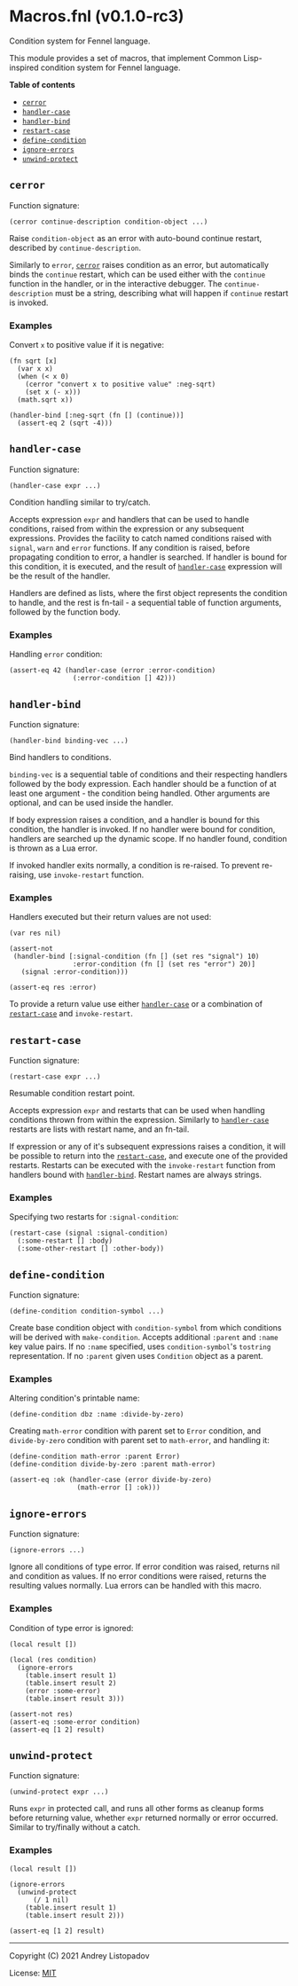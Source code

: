 # Macros.fnl (v0.1.0-rc3)
Condition system for Fennel language.

This module provides a set of macros, that implement Common
Lisp-inspired condition system for Fennel language.

**Table of contents**

- [`cerror`](#cerror)
- [`handler-case`](#handler-case)
- [`handler-bind`](#handler-bind)
- [`restart-case`](#restart-case)
- [`define-condition`](#define-condition)
- [`ignore-errors`](#ignore-errors)
- [`unwind-protect`](#unwind-protect)

## `cerror`
Function signature:

```
(cerror continue-description condition-object ...)
```

Raise `condition-object` as an error with auto-bound continue restart, described by `continue-description`.

Similarly to `error`, [`cerror`](#cerror) raises condition as an error, but
automatically binds the `continue` restart, which can be used either
with the `continue` function in the handler, or in the interactive
debugger.  The `continue-description` must be a string, describing
what will happen if `continue` restart is invoked.

### Examples

Convert `x` to positive value if it is negative:

``` fennel
(fn sqrt [x]
  (var x x)
  (when (< x 0)
    (cerror "convert x to positive value" :neg-sqrt)
    (set x (- x)))
  (math.sqrt x))

(handler-bind [:neg-sqrt (fn [] (continue))]
  (assert-eq 2 (sqrt -4)))
```

## `handler-case`
Function signature:

```
(handler-case expr ...)
```

Condition handling similar to try/catch.

Accepts expression `expr` and handlers that can be used to handle
conditions, raised from within the expression or any subsequent
expressions.  Provides the facility to catch named conditions raised
with `signal`, `warn` and `error` functions.  If any condition is
raised, before propagating condition to error, a handler is searched.
If handler is bound for this condition, it is executed, and the result
of [`handler-case`](#handler-case) expression will be the result of the handler.

Handlers are defined as lists, where the first object represents the
condition to handle, and the rest is fn-tail - a sequential table of
function arguments, followed by the function body.

### Examples

Handling `error` condition:

``` fennel
(assert-eq 42 (handler-case (error :error-condition)
                (:error-condition [] 42)))
```

## `handler-bind`
Function signature:

```
(handler-bind binding-vec ...)
```

Bind handlers to conditions.

`binding-vec` is a sequential table of conditions and their respecting
handlers followed by the body expression.  Each handler should be a
function of at least one argument - the condition being handled.
Other arguments are optional, and can be used inside the handler.

If body expression raises a condition, and a handler is bound for this
condition, the handler is invoked.  If no handler were bound for
condition, handlers are searched up the dynamic scope. If no handler
found, condition is thrown as a Lua error.

If invoked handler exits normally, a condition is re-raised.  To
prevent re-raising, use `invoke-restart` function.

### Examples

Handlers executed but their return values are not used:

``` fennel
(var res nil)

(assert-not
 (handler-bind [:signal-condition (fn [] (set res "signal") 10)
                :error-condition (fn [] (set res "error") 20)]
   (signal :error-condition)))

(assert-eq res :error)
```

To provide a return value use either [`handler-case`](#handler-case) or a combination
of [`restart-case`](#restart-case) and `invoke-restart`.

## `restart-case`
Function signature:

```
(restart-case expr ...)
```

Resumable condition restart point.

Accepts expression `expr` and restarts that can be used when handling
conditions thrown from within the expression.  Similarly to
[`handler-case`](#handler-case) restarts are lists with restart name, and an fn-tail.

If expression or any of it's subsequent expressions raises a
condition, it will be possible to return into the [`restart-case`](#restart-case), and
execute one of the provided restarts.  Restarts can be executed with
the `invoke-restart` function from handlers bound with [`handler-bind`](#handler-bind).
Restart names are always strings.

### Examples

Specifying two restarts for `:signal-condition`:

``` fennel
(restart-case (signal :signal-condition)
  (:some-restart [] :body)
  (:some-other-restart [] :other-body))
```

## `define-condition`
Function signature:

```
(define-condition condition-symbol ...)
```

Create base condition object with `condition-symbol` from which
conditions will be derived with `make-condition`.  Accepts additional
`:parent` and `:name` key value pairs.  If no `:name` specified, uses
`condition-symbol`'s `tostring` representation.  If no `:parent` given
uses `Condition` object as a parent.

### Examples

Altering condition's printable name:

``` fennel
(define-condition dbz :name :divide-by-zero)
```

Creating `math-error` condition with parent set to `Error` condition,
and `divide-by-zero` condition with parent set to `math-error`, and handling it:

``` fennel
(define-condition math-error :parent Error)
(define-condition divide-by-zero :parent math-error)

(assert-eq :ok (handler-case (error divide-by-zero)
                 (math-error [] :ok)))
```

## `ignore-errors`
Function signature:

```
(ignore-errors ...)
```

Ignore all conditions of type error.  If error condition was raised,
returns nil and condition as values.  If no error conditions were
raised, returns the resulting values normally.  Lua errors can be
handled with this macro.

### Examples

Condition of type error is ignored:

``` fennel
(local result [])

(local (res condition)
  (ignore-errors
    (table.insert result 1)
    (table.insert result 2)
    (error :some-error)
    (table.insert result 3)))

(assert-not res)
(assert-eq :some-error condition)
(assert-eq [1 2] result)
```

## `unwind-protect`
Function signature:

```
(unwind-protect expr ...)
```

Runs `expr` in protected call, and runs all other forms as cleanup
forms before returning value, whether `expr` returned normally or
error occurred.  Similar to try/finally without a catch.

### Examples

``` fennel
(local result [])

(ignore-errors
  (unwind-protect
      (/ 1 nil)
    (table.insert result 1)
    (table.insert result 2)))

(assert-eq [1 2] result)
```


---

Copyright (C) 2021 Andrey Listopadov

License: [MIT](https://gitlab.com/andreyorst/fennel-conditions/-/raw/master/LICENSE)


<!-- Generated with Fenneldoc v0.1.5
     https://gitlab.com/andreyorst/fenneldoc -->
